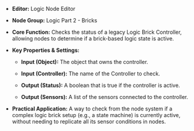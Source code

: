 - **Editor:** Logic Node Editor
    
- **Node Group:** Logic Part 2 - Bricks
    
- **Core Function:** Checks the status of a legacy Logic Brick Controller, allowing nodes to determine if a brick-based logic state is active.
    
- **Key Properties & Settings:**
    
    - **Input (Object):** The object that owns the controller.
        
    - **Input (Controller):** The name of the Controller to check.
        
    - **Output (Status):** A boolean that is true if the controller is active.
        
    - **Output (Sensors):** A list of the sensors connected to the controller.
        
- **Practical Application:** A way to check from the node system if a complex logic brick setup (e.g., a state machine) is currently active, without needing to replicate all its sensor conditions in nodes.